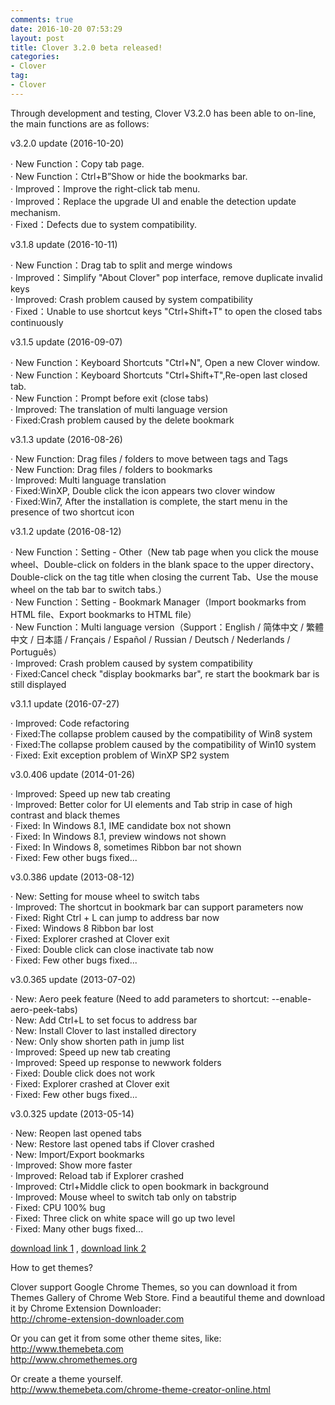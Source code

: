 ```yaml
---
comments: true
date: 2016-10-20 07:53:29
layout: post
title: Clover 3.2.0 beta released!
categories:
- Clover 
tag:
- Clover
---
```


Through development and testing, Clover V3.2.0 has been able to on-line, the main functions are as follows:

v3.2.0 update (2016-10-20)

·   New Function：Copy tab page.<br>
·   New Function：Ctrl+B”Show or hide the bookmarks bar.<br>
·   Improved：Improve the right-click tab menu.<br>
·   Improved：Replace the upgrade UI and enable the detection update mechanism.<br>
·   Fixed：Defects due to system compatibility.<br>

v3.1.8 update (2016-10-11)

·   New Function：Drag tab to split and merge windows<br>
·   Improved：Simplify "About Clover" pop interface, remove duplicate invalid keys<br>
·   Improved: Crash problem caused by system compatibility<br>
·   Fixed：Unable to use shortcut keys "Ctrl+Shift+T" to open the closed tabs continuously<br>

v3.1.5 update (2016-09-07)

·   New Function：Keyboard Shortcuts "Ctrl+N", Open a new Clover window.<br>
·   New Function：Keyboard Shortcuts "Ctrl+Shift+T",Re-open last closed tab.<br>
·   New Function：Prompt before exit (close tabs)<br>
·   Improved: The translation of multi language version<br>
·   Fixed:Crash problem caused by the delete bookmark<br>

v3.1.3 update (2016-08-26)

·   New Function: Drag files / folders to move between tags and Tags<br>
·   New Function: Drag files / folders to bookmarks<br>
·   Improved: Multi language translation<br>
·   Fixed:WinXP, Double click the icon appears two clover window<br>
·   Fixed:Win7, After the installation is complete, the start menu in the presence of two shortcut icon<br>

v3.1.2 update (2016-08-12)

·   New Function：Setting - Other（New tab page when you click the mouse wheel、Double-click on folders in the blank space to the upper directory、Double-click on the tag title when closing the current Tab、Use the mouse wheel on the tab bar to switch tabs.）<br>
·   New Function：Setting - Bookmark Manager（Import bookmarks from HTML file、Export bookmarks to HTML file）<br>
·   New Function：Multi language version（Support：English / 简体中文 / 繁體中文 / 日本語 / Français / Español / Russian / Deutsch / Nederlands / Português）<br>
·   Improved: Crash problem caused by system compatibility<br>
·   Fixed:Cancel check "display bookmarks bar", re start the bookmark bar is still displayed<br>

v3.1.1 update (2016-07-27)

·   Improved: Code refactoring<br>
·   Fixed:The collapse problem caused by the compatibility of Win8 system<br>
·   Fixed:The collapse problem caused by the compatibility of Win10 system<br>
·   Fixed: Exit exception problem of WinXP SP2 system<br>

v3.0.406 update (2014-01-26)

·   Improved: Speed up new tab creating<br>
·   Improved: Better color for UI elements and Tab strip in case of high contrast and black themes<br>
·   Fixed: In Windows 8.1, IME candidate box not shown<br>
·   Fixed: In Windows 8.1, preview windows not shown<br>
·   Fixed: In Windows 8, sometimes Ribbon bar not shown<br>
·   Fixed: Few other bugs fixed...<br>

v3.0.386 update (2013-08-12)

·   New: Setting for mouse wheel to switch tabs<br>
·   Improved: The shortcut in bookmark bar can support parameters now<br>
·   Fixed: Right Ctrl + L can jump to address bar now<br>
·   Fixed: Windows 8 Ribbon bar lost<br>
·   Fixed: Explorer crashed at Clover exit<br>
·   Fixed: Double click can close inactivate tab now<br>
·   Fixed: Few other bugs fixed...<br>

v3.0.365 update (2013-07-02)

·   New: Aero peek feature (Need to add parameters to shortcut: --enable-aero-peek-tabs)<br>
·   New: Add Ctrl+L to set focus to address bar<br>
·   New: Install Clover to last installed directory<br>
·   New: Only show shorten path in jump list<br>
·   Improved: Speed up new tab creating<br>
·   Improved: Speed up response to newwork folders<br>
·   Fixed: Double click does not work<br>
·   Fixed: Explorer crashed at Clover exit<br>
·   Fixed: Few other bugs fixed...<br>

v3.0.325 update (2013-05-14)

·   New: Reopen last opened tabs<br>
·   New: Restore last opened tabs if Clover crashed<br>
·   New: Import/Export bookmarks<br>
·   Improved: Show more faster<br>
·   Improved: Reload tab if Explorer crashed<br>
·   Improved: Ctrl+Middle click to open bookmark in background<br>
·   Improved: Mouse wheel to switch tab only on tabstrip<br>
·   Fixed: CPU 100% bug<br>
·   Fixed: Three click on white space will go up two level<br>
·   Fixed: Many other bugs fixed...<br>


<p><a href="http://ejie.me/download">download link 1</a> ,  <a href="http://ejie.me/uploads/Clover_Setup_3.0.406.zip">download link 2</a></p>

How to get themes?

Clover support Google Chrome Themes, so you can download it from Themes Gallery of Chrome Web Store. 
Find a beautiful theme and download it by Chrome Extension Downloader:<br>
<a href="http://chrome-extension-downloader.com">http://chrome-extension-downloader.com</a>

Or you can get it from some other theme sites, like:<br>
<a href="http://www.themebeta.com">http://www.themebeta.com</a><br>
<a href="http://www.chromethemes.org">http://www.chromethemes.org</a><br>

Or create a theme yourself.<br>
<a href="http://www.themebeta.com/chrome-theme-creator-online.html">http://www.themebeta.com/chrome-theme-creator-online.html</a><br>

